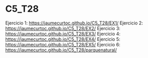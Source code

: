 # C5_T28

Ejercicio 1: https://jaumecurtoc.github.io/C5_T28/EX1/
Ejercicio 2: https://jaumecurtoc.github.io/C5_T28/EX2/
Ejercicio 3: https://jaumecurtoc.github.io/C5_T28/EX3/
Ejercicio 4: https://jaumecurtoc.github.io/C5_T28/EX4/
Ejercicio 5: https://jaumecurtoc.github.io/C5_T28/EX5/
Ejercicio 6: https://jaumecurtoc.github.io/C5_T28/parquenatural/
